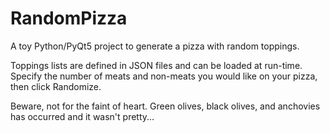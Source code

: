 # RandomPizza

A toy Python/PyQt5 project to generate a pizza with random toppings.

Toppings lists are defined in JSON files and can be loaded at run-time. Specify the number of meats and non-meats you would like on your pizza, then click Randomize.

Beware, not for the faint of heart. Green olives, black olives, and anchovies has occurred and it wasn't pretty...
